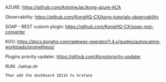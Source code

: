 AZURE:
    https://github.com/AntoineJac/kong-azure-ACA

Observability:
    https://github.com/KongHQ-CX/kong-tutorials-observability

SOAP - REST custom plugin:
    https://github.com/KongHQ-CX/soap-rest-converter

KGO:
    https://docs.konghq.com/gateway-operator/1.4.x/guides/autoscaling-workloads/prometheus/

Plugins priority-updater:
    https://github.com/Kong/priority-updater


RUN:
    ./setup.sh

    Then add the dashboard 18114 to Grafana

